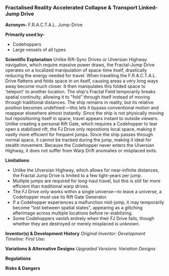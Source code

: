 ### Fractalised Reality Accelerated Collapse & Transport Linked-Jump Drive

**Acronym-** F.R.A.C.T.A.L. Jump-Drive

**Primarily used by-**

- Codehoppers
- Large vessels of all types

**Scientific Explanation**
Unlike Rift-Sync Drives or Ulversian Highway navigation, which require massive power draws, the Fractal-Jump Drive operates on a localized manipulation of space-time itself, drastically reducing the energy needed for travel.
When travelling the F.R.A.C.T.A.L. Drive flattens and folds space in on itself, causing areas a very long ways away become much closer. It then manipulates this folded space to 'teleport' to another location.
The ship's Fractal Field temporarily breaks spatial continuity, allowing it to "fold" through itself instead of moving through traditional distances.
The ship remains in reality, but its relative position becomes undefined —this lets it bypass conventional motion and reappear elsewhere almost instantly.
Since the ship is not physically moving but repositioning itself in space, travel appears instant to outside viewers.
Unlike creating a personal Rift Gate, which requires a Codehopper to tear open a stabilized rift, the FJ Drive only repositions local space, making it vastly more efficient for frequent jumps.
Since the ship passes through normal space, it cannot be tracked during the jump, making it ideal for stealth movement.
Because the Codehopper never enters the Ulversian Highway, it does not suffer from Warp Drift anomalies or misplaced exits.

**Limitations**

- Unlike the Ulversian Highway, which allows for near-infinite distances, the Fractal Jump Drive is limited to a few light-years per jump.
- Multiple jumps are required for long-haul travel, but this is still far more efficient than traditional warp drives.
- The FJ Drive only works within a single universe—to leave a universe, a Codehopper must use its Rift Gate Generator.
- If a Codehopper experiences a malfunction mid-jump, it may temporarily become "lost between spatial states", appearing as a glitching afterimage across multiple locations before re-stabilizing.
- Some Codehoppers vanish entirely when their FJ Drive fails, though whether they are destroyed or merely misplaced is unknown.

**Inventor(s) & Development History**
_Original Inventor:_
_Development Timeline:_
_First Use:_

**Variations & Alternative Designs**
_Upgraded Versions:_
_Variation Designs_

**Regulations**

**Risks & Dangers**
